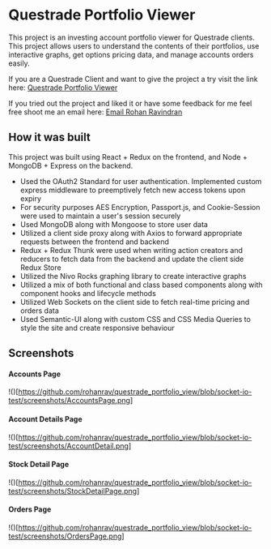 # Questrade Portfolio Viewer

This project is an investing account portfolio viewer for Questrade clients. This project allows users to understand the contents of their portfolios, use interactive graphs, get options pricing data, and manage accounts orders easily.

If you are a Questrade Client and want to give the project a try visit the link here: [Questrade Portfolio Viewer](https://questrade-portfolio-view.herokuapp.com/)

If you tried out the project and liked it or have some feedback for me feel free shoot me an email here: [Email Rohan Ravindran](mailto:r8ravind@uwaterloo.ca?subject=Questrade%20Portfolio%20Viewer)

## How it was built

This project was built using React + Redux on the frontend, and Node + MongoDB + Express on the backend.

- Used the OAuth2 Standard for user authentication. Implemented custom express middleware to preemptively fetch new access tokens upon expiry
- For security purposes AES Encryption, Passport.js, and Cookie-Session were used to maintain a user's session securely
- Used MongoDB along with Mongoose to store user data
- Utilized a client side proxy along with Axios to forward appropriate requests between the frontend and backend
- Redux + Redux Thunk were used when writing action creators and reducers to fetch data from the backend and update the client side Redux Store
- Utilized the Nivo Rocks graphing library to create interactive graphs
- Utilized a mix of both functional and class based components along with component hooks and lifecycle methods
- Utilized Web Sockets on the client side to fetch real-time pricing and orders data
- Used Semantic-UI along with custom CSS and CSS Media Queries to style the site and create responsive behaviour

## Screenshots

#### Accounts Page

!()[https://github.com/rohanrav/questrade_portfolio_view/blob/socket-io-test/screenshots/AccountsPage.png]

#### Account Details Page

!()[https://github.com/rohanrav/questrade_portfolio_view/blob/socket-io-test/screenshots/AccountDetail.png]

#### Stock Detail Page

!()[https://github.com/rohanrav/questrade_portfolio_view/blob/socket-io-test/screenshots/StockDetailPage.png]

#### Orders Page

!()[https://github.com/rohanrav/questrade_portfolio_view/blob/socket-io-test/screenshots/OrdersPage.png]
